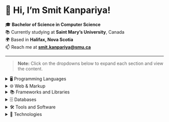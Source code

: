 # 👋  Hi, I’m Smit Kanpariya!

🎓 **Bachelor of Science in Computer Science**  
📚 Currently studying at **Saint Mary’s University**, Canada                                         
🌍 Based in **Halifax, Nova Scotia**  
📫 Reach me at **[smit.kanpariya@smu.ca](mailto:smit.kanpariya@smu.ca)**  

---
> **Note:** Click on the dropdowns below to expand each section and view the content.

<details>  
<summary>🖥️ Programming Languages</summary>  

| Logo                         | Language      |
|------------------------------|---------------|
| ![JavaScript](https://img.icons8.com/color/48/000000/javascript.png) | JavaScript   |
| ![C](https://img.icons8.com/color/48/000000/c-programming.png)        | C            |
| ![Java](https://img.icons8.com/color/48/000000/java-coffee-cup-logo--v1.png) | Java      |
| ![Python](https://img.icons8.com/color/48/000000/python.png)          | Python       |  

</details>  

<details>  
<summary>🌐 Web & Markup</summary>  

| Logo                         | Technology    |
|------------------------------|---------------|
| ![HTML5](https://img.icons8.com/color/48/000000/html-5--v1.png)       | HTML5        |
| ![CSS3](https://img.icons8.com/color/48/000000/css3.png)              | CSS          |  

</details>  

<details>  
<summary>📚 Frameworks and Libraries</summary>  

| Logo                         | Framework/Library |
|------------------------------|-------------------|
| ![Django](https://img.icons8.com/ios-filled/50/092E20/django.png)    | Django        |
| ![React](https://img.icons8.com/color/48/000000/react-native.png)    | React         |
| ![Node.js](https://img.icons8.com/fluency/48/000000/node-js.png)     | Node.js       |
| ![Express.js](https://img.icons8.com/ios-filled/50/000000/cloud-server.png) | Express.js |
| ![EJS](https://img.icons8.com/ios-filled/50/555555/template.png)     | EJS           |  

</details>  

<details>  
<summary>🗄️ Databases</summary>  

| Logo                         | Database       |
|------------------------------|----------------|
| ![MySQL](https://img.icons8.com/color/48/000000/mysql-logo.png)      | MySQL         |
| ![MongoDB](https://img.icons8.com/color/48/000000/mongodb.png)       | MongoDB       |  

</details>  

<details>  
<summary>🛠️ Tools and Software</summary>  

| Logo                         | Tool/Software  |
|------------------------------|----------------|
| ![GIT](https://img.icons8.com/color/48/000000/git.png)               | GIT           |
| ![GitHub](https://img.icons8.com/ios-glyphs/48/000000/github.png)    | GitHub        |  

</details>  

<details>  
<summary>🔗 Technologies</summary>  

| Logo                         | Technology                |
|------------------------------|---------------------------|
| ![API](https://img.icons8.com/color/48/000000/api.png)              | RESTful APIs             |
| ![Middleware](https://img.icons8.com/color/48/000000/network.png)   | Middleware Integration   |
| ![Full Stack](https://img.icons8.com/fluency/48/000000/source-code.png) | Full-Stack Web Development |
| ![Software Engineering](https://img.icons8.com/color/48/000000/engineering.png) | Software Engineering Principles |  



